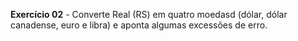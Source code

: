 **Exercício 02** - Converte Real (RS) em quatro moedasd (dólar, dólar canadense, euro e libra) e aponta algumas excessões de erro.
